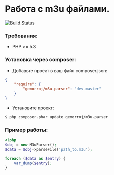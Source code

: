 # Работа с m3u файлами.

[![Build Status](https://secure.travis-ci.org/Gemorroj/M3uParser.png?branch=master)](https://travis-ci.org/Gemorroj/M3uParser)


### Требования:

- PHP >= 5.3


### Установка через composer:

- Добавьте проект в ваш файл composer.json:

```json
{
    "require": {
        "gemorroj/m3u-parser": "dev-master"
    }
}
```
- Установите проект:

```bash
$ php composer.phar update gemorroj/m3u-parser
```


### Пример работы:

```php
<?php
$obj = new M3uParser();
$data = $obj->parseFile('path_to.m3u');

foreach ($data as $entry) {
    var_dump($entry);
}
```